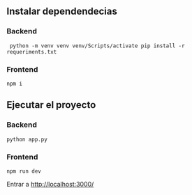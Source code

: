 ## Instalar dependendecias
### Backend
`` 
python -m venv venv
venv/Scripts/activate
pip install -r requeriments.txt
``

### Frontend
`npm i`

## Ejecutar el proyecto
### Backend
`python app.py`

### Frontend
`npm run dev`

Entrar a [http://localhost:3000/](http://localhost:3000/)
